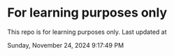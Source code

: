 # For learning purposes only
This repo is for learning purposes only.
Last updated at

Sunday, November 24, 2024 9:17:49 PM

